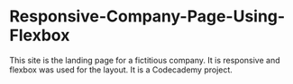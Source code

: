 # Responsive-Company-Page-Using-Flexbox
This site is the landing page for a fictitious company. It is responsive and flexbox was used for the layout. It is a Codecademy project.

